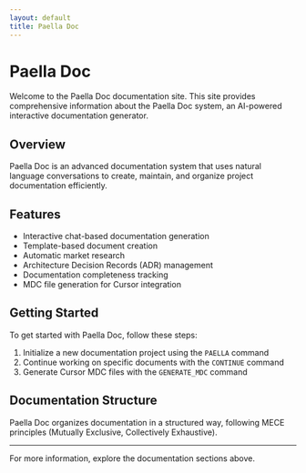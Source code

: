 ```yaml
---
layout: default
title: Paella Doc
---
```


# Paella Doc

Welcome to the Paella Doc documentation site. This site provides comprehensive information about the Paella Doc system, an AI-powered interactive documentation generator.

## Overview

Paella Doc is an advanced documentation system that uses natural language conversations to create, maintain, and organize project documentation efficiently.

## Features

- Interactive chat-based documentation generation
- Template-based document creation
- Automatic market research
- Architecture Decision Records (ADR) management
- Documentation completeness tracking
- MDC file generation for Cursor integration

## Getting Started

To get started with Paella Doc, follow these steps:

1. Initialize a new documentation project using the `PAELLA` command
2. Continue working on specific documents with the `CONTINUE` command
3. Generate Cursor MDC files with the `GENERATE_MDC` command

## Documentation Structure

Paella Doc organizes documentation in a structured way, following MECE principles (Mutually Exclusive, Collectively Exhaustive).

---

For more information, explore the documentation sections above. 